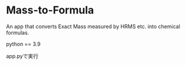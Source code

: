 # Mass-to-Formula
An app that converts Exact Mass measured by HRMS etc. into chemical formulas.

python == 3.9

app.pyで実行
